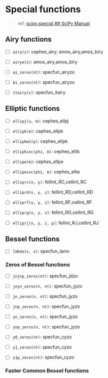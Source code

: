 # Special functions
> ref: [scipy.special ## SciPy Manual](https://docs.scipy.org/doc/scipy/reference/special.html)

## Airy functions
- [ ] `airy(z)`: cephes_airy; amos_airy,amos_biry
- [ ] `airye(z)`: amos_airy,amos_biry
- [ ] `ai_zeros(nt)`: specfun_airyzo
- [ ] `bi_zeros(nt)`: specfun_airyzo
- [ ] `itairy(x)`: specfun_itairy


## Elliptic functions
- [ ] `ellipj(u, m)`: cephes_ellpj
- [ ] `ellipk(m)`: cephes_ellpk
- [ ] `ellipkm1(p)`: cephes_ellpk
- [ ] `ellipkinc(phi, m)`: cephes_ellik
- [ ] `ellipe(m)`: cephes_ellpe
- [ ] `ellipeinc(phi, m)`: cephes_ellie

- [ ] `elliprc(x, y)`: fellint_RC,cellint_RC
- [ ] `elliprd(x, y, z)`: fellint_RD,cellint_RD
- [ ] `elliprf(x, y, z)`: fellint_RF,cellint_RF
- [ ] `elliprg(x, y, z)`: fellint_RG,cellint_RG
- [ ] `elliprj(x, y, z, p)`: fellint_RJ,cellint_RJ


## Bessel functions
- [ ] `lmbda(v, x)`: specfun_lamv

### Zeros of Bessel functions
- [ ] `jnjnp_zeros(nt)`: specfun_jdzo

- [ ] `jnyn_zeros(n, nt)`: specfun_jyzo
- [ ] `jn_zeros(n, nt)`: specfun_jyzo
- [ ] `jnp_zeros(n, nt)`: specfun_jyzo
- [ ] `yn_zeros(n, nt)`: specfun_jyzo
- [ ] `ynp_zeros(n, nt)`: specfun_jyzo

- [ ] `y0_zeros(nt)`: specfun_cyzo
- [ ] `y1_zeros(nt)`: specfun_cyzo
- [ ] `y1p_zeros(nt)`: specfun_cyzo

### Faster Common Bessel functions
